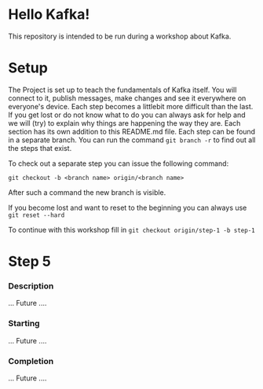 # Hello Kafka!

This repository is intended to be run during a workshop about Kafka.

# Setup

The Project is set up to teach the fundamentals of Kafka itself. You will connect to it, publish messages, make changes and see it everywhere on everyone's device.
Each step becomes a littlebit more difficult than the last. If you get lost or do not know what to do you can always ask for help and we will (try) to explain why things are happening the way they are. 
Each section has its own addition to this README.md file. Each step can be found in a separate branch. You can run the command `git branch -r` to find out all the steps that exist.

To check out a separate step you can issue the following command:

```shell
git checkout -b <branch name> origin/<branch name>
```

After such a command the new branch is visible.

If you become lost and want to reset to the beginning you can always use `git reset --hard`

To continue with this workshop fill in `git checkout origin/step-1 -b step-1`


# Step 5

### Description

... Future ....

### Starting

... Future ....


### Completion

... Future ....
